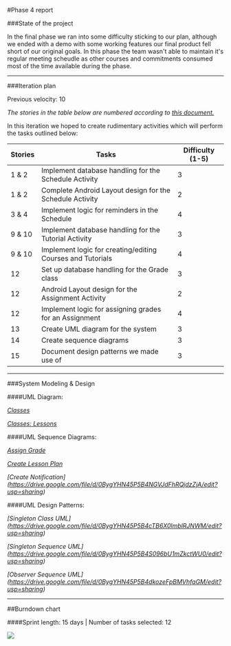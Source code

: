 #Phase 4 report

###State of the project

In the final phase we ran into some difficulty sticking to our plan, although we ended with a demo with some working features our final product fell short of our original goals. In this phase the team wasn't able to maintain it's regular meeting scheudle as other courses and commitments consumed most of the time available during the phase.

---

###Iteration plan

Previous velocity: 10

*The stories in the table below are numbered according to [this document.](https://docs.google.com/document/d/1o0KmEz-ApqhwYmdExeAO6lV3Von-XgY7fawUflz03yE/edit?usp=sharing)*

In this iteration we hoped to create rudimentary activities which will perform the tasks outlined below:

Stories | Tasks | Difficulty (1-5)
--- | --- | ---
1 & 2 | Implement database handling for the Schedule Activity | 3
1 & 2 | Complete Android Layout design for the Schedule Activity | 2
3 & 4 | Implement logic for reminders in the Schedule | 4
9 & 10 | Implement database handling for the Tutorial Activity | 3
9 & 10 | Implement logic for creating/editing Courses and Tutorials | 4
12 | Set up database handling for the Grade class | 3
12 | Android Layout design for the Assignment Activity | 2
12 | Implement logic for assigning grades for an Assignment | 4
13 | Create UML diagram for the system | 3
14 | Create sequence diagrams | 3
15 | Document design patterns we made use of | 3

---

###System Modeling & Design

####UML Diagram:

 *[Classes](https://drive.google.com/file/d/0Bz2RXBREUV-aZ2ZxQmF1SVhqdWc/edit?usp=sharing)*

 *[Classes: Lessons](https://drive.google.com/file/d/0Bz2RXBREUV-aY0lnQjhBaFFVa1U/edit?usp=sharing)*
 
####UML Sequence Diagrams:

 *[Assign Grade](https://drive.google.com/file/d/0Bz2RXBREUV-aYi1qdTRPeEtuZzA/edit?usp=sharing)*

 *[Create Lesson Plan](https://drive.google.com/file/d/0Bz2RXBREUV-aU3J5NzVxRE92ZG8/edit?usp=sharing)*
 
 *[Create Notification] (https://drive.google.com/file/d/0BygYHN45P5B4NGVJdFhRQjdzZjA/edit?usp=sharing)*


####UML Design Patterns:

 *[Singleton Class UML] (https://drive.google.com/file/d/0BygYHN45P5B4cTB6X0lmblRJNWM/edit?usp=sharing)*
 
 *[Singleton Sequence UML] (https://drive.google.com/file/d/0BygYHN45P5B4S096bU1mZkctWU0/edit?usp=sharing)*
 
 *[Observer Sequence UML] (https://drive.google.com/file/d/0BygYHN45P5B4dkozeFpBMVhfaGM/edit?usp=sharing)*
 
 
---

##Burndown chart

####Sprint length: 15 days  | Number of tasks selected: 12 

<img src="https://docs.google.com/spreadsheet/oimg?key=0Aj2RXBREUV-adDM4TG1zc3BLODByeUlPMGNUa1RWZUE&oid=1&zx=8q89rb35gpp3" />
